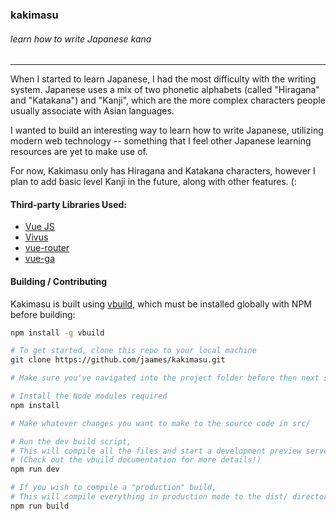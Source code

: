###    kakimasu
###### learn how to write Japanese kana
___

When I started to learn Japanese, I had the most difficulty with the writing system. Japanese uses a mix of two phonetic alphabets (called "Hiragana" and "Katakana") and "Kanji", which are the more complex characters people usually associate with Asian languages.

I wanted to build an interesting way to learn how to write Japanese, utilizing modern web technology -- something that I feel other Japanese learning resources are yet to make use of.

For now, Kakimasu only has Hiragana and Katakana characters, however I plan to add basic level Kanji in the future, along with other features. (:

#### Third-party Libraries Used:

- [Vue JS](http://vuejs.org/)
- [Vivus](https://github.com/maxwellito/vivus)
- [vue-router](https://github.com/vuejs/vue-router)
- [vue-ga](https://github.com/egoist/vue-ga)

#### Building / Contributing

Kakimasu is built using [vbuild](https://github.com/egoist/vbuild), which must be installed globally with NPM before building:

```bash
npm install -g vbuild
```

```bash
# To get started, clone this repo to your local machine
git clone https://github.com/jaames/kakimasu.git

# Make sure you've navigated into the project folder before then next steps

# Install the Node modules required
npm install

# Make whatever changes you want to make to the source code in src/

# Run the dev build script,
# This will compile all the files and start a development preview server on port 4000
# (Check out the vbuild documentation for more details!)
npm run dev

# If you wish to compile a "production" build,
# This will compile everything in production mode to the dist/ directory
npm run build
```

